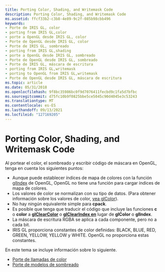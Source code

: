 ```yaml
---
title: Porting Color, Shading, and Writemask Code
description: Porting Color, Shading, and Writemask Code
ms.assetid: ffcf33b2-c3b8-4e89-9c2f-085b98cbb496
keywords:
- Porte de IRIS GL, color
- porting from IRIS GL,color
- porte a OpenGL desde IRIS GL, color
- Porte de OpenGL desde IRIS GL, color
- Porte de IRIS GL, sombreado
- porting from IRIS GL,shading
- porte a OpenGL desde IRIS GL, sombreado
- Porte de OpenGL desde IRIS GL, sombreado
- Porte de IRIS GL, máscara de escritura
- porting from IRIS GL,writemask
- porting to OpenGL from IRIS GL,writemask
- Porte de OpenGL desde IRIS GL, máscara de escritura
ms.topic: article
ms.date: 05/31/2018
ms.openlocfilehash: 9f8bc35986bc0f9d7076411fecbd9c1fa5d7bfbc
ms.sourcegitcommit: d75fc10b9f0825bbe5ce5045c90d4045e3c53243
ms.translationtype: MT
ms.contentlocale: es-ES
ms.lasthandoff: 09/13/2021
ms.locfileid: "127169205"
---
```

# <a name="porting-color-shading-and-writemask-code"></a>Porting Color, Shading, and Writemask Code

Al portear el color, el sombreado y escribir código de máscara en OpenGL, tenga en cuenta los siguientes puntos:

-   Aunque puede establecer índices de mapa de colores con la función [glIndex](glindex-functions.md) de OpenGL, OpenGL no tiene una función para cargar índices de mapa de colores.
-   Los valores de color se normalizan con su tipo de datos. (Para obtener información sobre los valores de color, [vea glColor](glcolor-functions.md)).
-   No hay ningún equivalente simple para **cpack**.
-   Es posible que tenga que traducir el código que incluye las funciones **c** o **color** a [**glClearColor**](glclearcolor.md) o [**glClearIndex en**](glclearindex.md) lugar de **glColor** o **glIndex**.
-   La máscara de escritura RGBA se aplica a cada componente, pero no a cada bit.
-   IRIS GL proporciona constantes de color definidas: BLACK, BLUE, RED, GREEN, YELLOW, YELLOW y WHITE. OpenGL no proporciona estas constantes.

En este tema se incluye información sobre lo siguiente.

-   [Porte de llamadas de color](porting-color-calls.md)
-   [Porte de modelos de sombreado](porting-shading-models.md)

 

 




